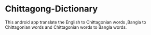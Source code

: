 # Chittagong-Dictionary
This android app translate the English to Chittagonian words ,Bangla to Chittagonian words and Chittagonian words to Bangla words.
